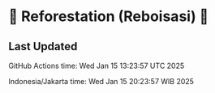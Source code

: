 
# 🌳 Reforestation (Reboisasi) 🌲

## Last Updated

GitHub Actions time: Wed Jan 15 13:23:57 UTC 2025

Indonesia/Jakarta time: Wed Jan 15 20:23:57 WIB 2025
